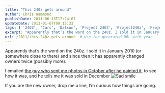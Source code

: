 ```yaml
---
title: "This 240z gets around"
author: Chris Hammond
publishDate: 2011-06-13T17:24:07
updateDate: 2013-01-07T00:15:33
tags: [ '240Z', 'Cars', 'Datsun', 'Project 240Z', 'Project240z', 'Project240Zcom' ]
excerpt: "Apparently that’s the word on the 240z. I sold it in January 2010 (or somewhere close to there) and since then it has apparently changed owners twice (possibly more).  I emailed the guy who sent me photos in October after he painted it, to see how it was, and he tells me it was sold in December   If you are the new owner, drop me a line, I’m curious how things are going."
url: /2011/this-240z-gets-around  # Use the generated URL with year
---
```

<p>Apparently that’s the word on the 240z. I sold it in January 2010 (or somewhere close to there) and since then it has apparently changed owners twice (possibly more).</p>  <p>I emailed <a href="https://www.project240z.com/Blog/itemId/479/The-240z-Lives-and-it-looks-great.aspx" target="_blank">the guy who sent me photos in October after he painted it</a>, to see how it was, and he tells me it was sold in December <img style="border-bottom-style: none; border-right-style: none; border-top-style: none; border-left-style: none" class="wlEmoticon wlEmoticon-sadsmile" alt="Sad smile" src="https://www.project240z.com/Portals/0/PublishThumbnails/Windows-Live-Writer/This-240z-gets-around_C988/wlEmoticon-sadsmile_2.png" /></p>  <p>If you are the new owner, drop me a line, I’m curious how things are going.</p>
